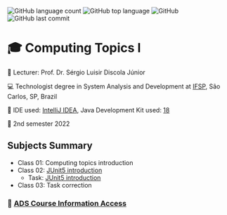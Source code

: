![GitHub language count](https://img.shields.io/github/languages/count/jmmarao/ws-computing-topics-I)
![GitHub top language](https://img.shields.io/github/languages/top/jmmarao/ws-computing-topics-I)
![GitHub](https://img.shields.io/github/license/jmmarao/ws-computing-topics-I)
![GitHub last commit](https://img.shields.io/github/last-commit/jmmarao/ws-computing-topics-I)

# :mortar_board: Computing Topics I

:triangular_flag_on_post: Lecturer: Prof. Dr. Sérgio Luisir Discola Júnior

:computer: Technologist degree in System Analysis and Development at [IFSP](https://www.ifsp.edu.br/), São Carlos, SP, Brazil

:ticket: IDE used: [IntelliJ IDEA](https://www.jetbrains.com/pt-br/idea/), Java Development Kit used: [18](https://www.oracle.com/java/technologies/downloads/)

:calendar: 2nd semester 2022

## Subjects Summary

- Class 01: Computing topics introduction
- Class 02: [JUnit5 introduction](https://github.com/jmmarao/ws-computing-topics-I/tree/main/src/test/java/br/edu/ifsp/class02)
  - Task:  [JUnit5 introduction](https://github.com/jmmarao/ws-computing-topics-I/tree/main/src/test/java/br/edu/ifsp/class02/task)
- Class 03: Task correction
### :link: [ADS Course Information Access](https://scl.ifsp.edu.br/index.php/cursos.html?id=116:ads&catid=61)